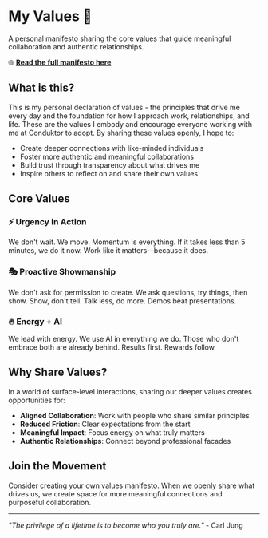 # My Values 🌟

A personal manifesto sharing the core values that guide meaningful collaboration and authentic relationships.

🌐 **[Read the full manifesto here](https://sderosiaux.github.io/my-values/)**

## What is this?

This is my personal declaration of values - the principles that drive me every day and the foundation for how I approach work, relationships, and life. These are the values I embody and encourage everyone working with me at Conduktor to adopt. By sharing these values openly, I hope to:

- Create deeper connections with like-minded individuals
- Foster more authentic and meaningful collaborations
- Build trust through transparency about what drives me
- Inspire others to reflect on and share their own values

## Core Values

### ⚡ **Urgency in Action**
We don't wait. We move. Momentum is everything. If it takes less than 5 minutes, we do it now. Work like it matters—because it does.

### 🎭 **Proactive Showmanship**
We don't ask for permission to create. We ask questions, try things, then show. Show, don't tell. Talk less, do more. Demos beat presentations.

### 🔥 **Energy + AI**
We lead with energy. We use AI in everything we do. Those who don't embrace both are already behind. Results first. Rewards follow.

## Why Share Values?

In a world of surface-level interactions, sharing our deeper values creates opportunities for:
- **Aligned Collaboration**: Work with people who share similar principles
- **Reduced Friction**: Clear expectations from the start
- **Meaningful Impact**: Focus energy on what truly matters
- **Authentic Relationships**: Connect beyond professional facades

## Join the Movement

Consider creating your own values manifesto. When we openly share what drives us, we create space for more meaningful connections and purposeful collaboration.

---

*"The privilege of a lifetime is to become who you truly are."* - Carl Jung